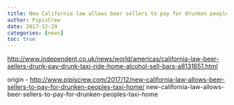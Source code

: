 ```yaml
---
title: New California law allows beer sellers to pay for drunken people-s taxi home
author: PipisCrew
date: 2017-12-29
categories: [news]
toc: true
---
```


http://www.independent.co.uk/news/world/americas/california-law-beer-sellers-drunk-pay-drunk-taxi-ride-home-alcohol-sell-bars-a8131651.html

origin - http://www.pipiscrew.com/2017/12/new-california-law-allows-beer-sellers-to-pay-for-drunken-peoples-taxi-home/ new-california-law-allows-beer-sellers-to-pay-for-drunken-peoples-taxi-home